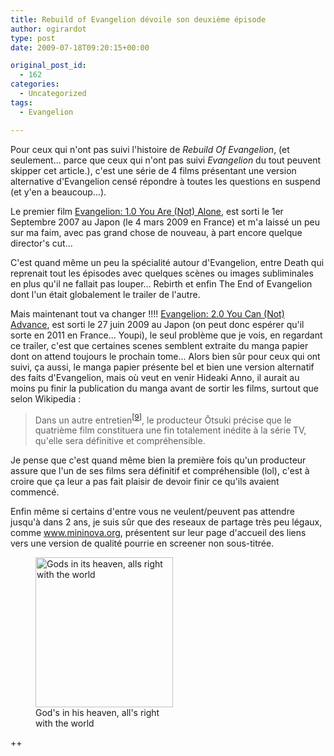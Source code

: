 ```yaml
---
title: Rebuild of Evangelion dévoile son deuxième épisode
author: ogirardot
type: post
date: 2009-07-18T09:20:15+00:00

original_post_id:
  - 162
categories:
  - Uncategorized
tags:
  - Evangelion

---
```

<!--more-->
Pour ceux qui n'ont pas suivi l'histoire de _Rebuild Of Evangelion_, (et seulement... parce que ceux qui n'ont pas suivi _Evangelion_ du tout peuvent skipper cet article.), c'est une série de 4 films présentant une version alternative d'Evangelion censé répondre à toutes les questions en suspend (et y'en a beaucoup...).

Le premier film <a href="http://www.youtube.com/watch?v=4Cr4lafZzSU&feature=related" target="_blank">Evangelion: 1.0 You Are (Not) Alone</a>, est sorti le 1er Septembre 2007 au Japon (le 4 mars 2009 en France) et m'a laissé un peu sur ma faim, avec pas grand chose de nouveau, à part encore quelque director's cut...

C'est quand même un peu la spécialité autour d'Evangelion, entre Death qui reprenait tout les épisodes avec quelques scènes ou images subliminales en plus qu'il ne fallait pas louper... Rebirth et enfin The End of Evangelion dont l'un était globalement le trailer de l'autre.

Mais maintenant tout va changer !!!! <a href="http://www.youtube.com/watch?v=4vM_Ub231Vw" target="_blank">Evangelion: 2.0 You Can (Not) Advance</a>, est sorti le 27 juin 2009 au Japon (on peut donc espérer qu'il sorte en 2011 en France... Youpi), le seul problème que je vois, en regardant ce trailer, c'est que certaines scenes semblent extraite du manga papier dont on attend toujours le prochain tome... Alors bien sûr pour ceux qui ont suivi, ça aussi, le manga papier présente bel et bien une version alternatif des faits d'Evangelion, mais où veut en venir Hideaki Anno, il aurait au moins pu finir la publication du manga avant de sortir les films, surtout que selon Wikipedia :

> Dans un autre entretien<sup><a href="http://fr.wikipedia.org/wiki/Rebuild_of_Evangelion#cite_note-Asa-8"><span>[</span>9<span>]</span></a></sup>, le producteur Ōtsuki précise que le quatrième film constituera une fin totalement inédite à la série TV, qu'elle sera définitive et compréhensible.

Je pense que c'est quand même bien la première fois qu'un producteur assure que l'un de ses films sera définitif et compréhensible (lol), c'est à croire que ça leur a pas fait plaisir de devoir finir ce qu'ils avaient commencé.

Enfin même si certains d'entre vous ne veulent/peuvent pas attendre jusqu'à dans 2 ans, je suis sûr que des reseaux de partage très peu légaux, comme <a href="http://www.mininova.org" target="_blank">www.mininova.org</a>, présentent sur leur page d'accueil des liens vers une version de qualité pourrie en screener non sous-titrée.

<figure style="width: 220px" class="wp-caption aligncenter"><img loading="lazy" decoding="async" title="nerv Logo" src="http://2.bp.blogspot.com/_D_ah5F7wyw4/SdQCjgXRqfI/AAAAAAAAAHo/EoYZJqHCeNE/s320/Nerv.JPG" alt="Gods in its heaven, alls right with the world" width="220" height="240" /><figcaption class="wp-caption-text">God's in his heaven, all's right with the world</figcaption></figure>

++